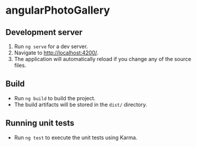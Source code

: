 # angularPhotoGallery

## Development server
1. Run `ng serve` for a dev server.
2. Navigate to [http://localhost:4200/](http://localhost:4200/).
3. The application will automatically reload if you change any of the source files.

## Build
- Run `ng build` to build the project.
- The build artifacts will be stored in the `dist/` directory.

## Running unit tests
- Run `ng test` to execute the unit tests using Karma.

